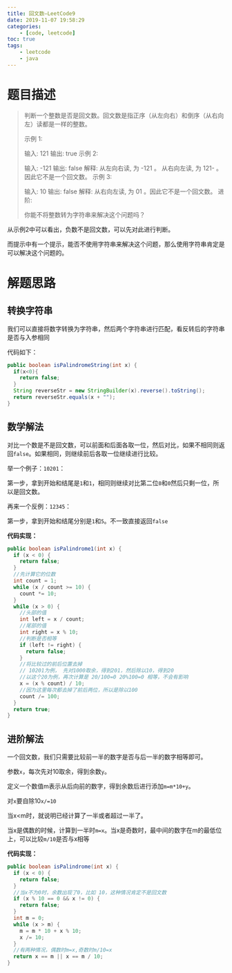 ```yaml
---
title: 回文数—LeetCode9
date: 2019-11-07 19:58:29
categories: 
	- [code, leetcode]
toc: true
tags: 
	- leetcode
	- java
---
```


# 题目描述

>判断一个整数是否是回文数。回文数是指正序（从左向右）和倒序（从右向左）读都是一样的整数。
>
>示例 1:
>
>输入: 121
>输出: true
>示例 2:
>
>输入: -121
>输出: false
>解释: 从左向右读, 为 -121 。 从右向左读, 为 121- 。因此它不是一个回文数。
>示例 3:
>
>输入: 10
>输出: false
>解释: 从右向左读, 为 01 。因此它不是一个回文数。
>进阶:
>
>你能不将整数转为字符串来解决这个问题吗？
>

从示例2中可以看出，负数不是回文数，可以先对此进行判断。

而提示中有一个提示，能否不使用字符串来解决这个问题，那么使用字符串肯定是可以解决这个问题的。

<!--more-->

# 解题思路

## 转换字符串

我们可以直接将数字转换为字符串，然后两个字符串进行匹配，看反转后的字符串是否与入参相同

代码如下：

```java
public boolean isPalindromeString(int x) {
  if(x<0){
    return false;
  }
  String reverseStr = new StringBuilder(x).reverse().toString();
  return reverseStr.equals(x + "");
}
```

## 数学解法

对比一个数是不是回文数，可以前面和后面各取一位，然后对比，如果不相同则返回`false`。如果相同，则继续前后各取一位继续进行比较。

举一个例子：`10201`：

第一步，拿到开始和结尾是`1`和`1`，相同则继续对比第二位`0`和`0`然后只剩一位，所以是回文数。

再来一个反例：`12345`：

第一步，拿到开始和结尾分别是`1`和`5`。不一致直接返回`false`

**代码实现：**

```java
public boolean isPalindrome1(int x) {
  if (x < 0) {
    return false;
  }
  //先计算它的位数
  int count = 1;
  while (x / count >= 10) {
    count *= 10;
  }
  while (x > 0) {
    //头部的值
    int left = x / count;
    //尾部的值
    int right = x % 10;
    //判断是否相等
    if (left != right) {
      return false;
    }
    //将比较过的前后位置去掉
    // 10201为例， 先对1000取余，得到201，然后除以10，得到20
    //以这个20为例，再次计算是 20/100=0 20%100=0 相等，不会有影响
    x = (x % count) / 10;
    //因为这里每次都去掉了前后两位，所以是除以100
    count /= 100;
  }
  return true;
}
```

## 进阶解法

一个回文数，我们只需要比较前一半的数字是否与后一半的数字相等即可。

参数`x`，每次先对10取余，得到余数`y`。

定义一个数值m表示从后向前的数字，得到余数后进行添加`m=m*10+y`。

对`x`要自除10`x/=10`

当x<m时，就说明已经计算了一半或者超过一半了。

当x是偶数的时候，计算到一半时`m=x`。当x是奇数时，最中间的数字在m的最低位上，可以比较`m/10`是否与x相等

**代码实现：**

```java
public boolean isPalindrome(int x) {
  if (x < 0) {
    return false;
  }
  //当x不为0时，余数出现了0，比如 10，这种情况肯定不是回文数
  if (x % 10 == 0 && x != 0) {
    return false;
  }
  int m = 0;
  while (x > m) {
    m = m * 10 + x % 10;
    x /= 10;
  }
  //有两种情况，偶数时m=x,奇数时m/10=x
  return x == m || x == m / 10;
}
```

